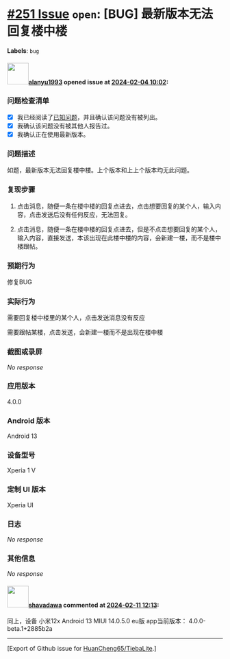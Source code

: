 # [\#251 Issue](https://github.com/HuanCheng65/TiebaLite/issues/251) `open`: [BUG] 最新版本无法回复楼中楼
**Labels**: `bug`


#### <img src="https://avatars.githubusercontent.com/u/127090526?v=4" width="50">[alanyu1993](https://github.com/alanyu1993) opened issue at [2024-02-04 10:02](https://github.com/HuanCheng65/TiebaLite/issues/251):

### 问题检查清单

- [X] 我已经阅读了[已知问题](https://github.com/HuanCheng65/TiebaLite/discussions/214)，并且确认该问题没有被列出。
- [X] 我确认该问题没有被其他人报告过。
- [X] 我确认正在使用最新版本。

### 问题描述

如题，最新版本无法回复楼中楼。上个版本和上上个版本均无此问题。

### 复现步骤

1. 点击消息，随便一条在楼中楼的回复点进去，点击想要回复的某个人，输入内容，点击发送后没有任何反应，无法回复。

2. 点击消息，随便一条在楼中楼的回复点进去，但是不点击想要回复的某个人，输入内容，直接发送，本该出现在此楼中楼的内容，会新建一楼，而不是楼中楼跟帖。

### 预期行为

修复BUG

### 实际行为

需要回复楼中楼里的某个人，点击发送消息没有反应

需要跟帖某楼，点击发送，会新建一楼而不是出现在楼中楼

### 截图或录屏

_No response_

### 应用版本

4.0.0

### Android 版本

Android 13

### 设备型号

Xperia 1 V

### 定制 UI 版本

Xperia UI

### 日志

_No response_

### 其他信息

_No response_

#### <img src="https://avatars.githubusercontent.com/u/47963779?v=4" width="50">[shavadawa](https://github.com/shavadawa) commented at [2024-02-11 12:13](https://github.com/HuanCheng65/TiebaLite/issues/251#issuecomment-1937664358):

同上，设备 小米12x Android 13  MIUI 14.0.5.0 eu版    app当前版本： 4.0.0-beta.1+2885b2a


-------------------------------------------------------------------------------



[Export of Github issue for [HuanCheng65/TiebaLite](https://github.com/HuanCheng65/TiebaLite).]
